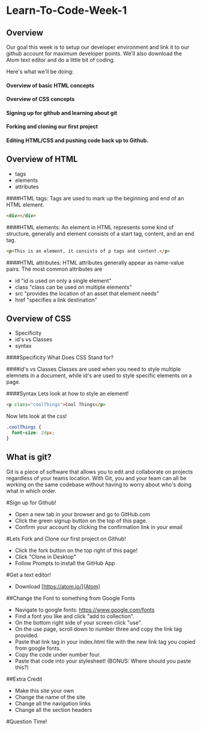 # Learn-To-Code-Week-1

## Overview
Our goal this week is to setup our developer environment and link it to our github account for
maximum developer points. We'll also download the Atom text editor and do a little
bit of coding.


Here's what we'll be doing:

#### Overview of basic HTML concepts
#### Overview of CSS concepts
#### Signing up for github and learning about git
#### Forking and cloning our first project
#### Editing HTML/CSS and pushing code back up to Github.


## Overview of HTML
- tags
- elements
- attributes

####HTML tags:
Tags are used to mark up the beginning and end of an HTML element.

```html
<div></div>
```

####HTML elements:
An element in HTML represents some kind of structure, generally and element
consists of a start tag, content, and an end tag.

  ```html
  <p>This is an element, it consists of p tags and content.</p>
  ```

####HTML attributes:
HTML attributes generally appear as name-value pairs. The most common attributes
are
- id "id is used on only a single element"
- class  "class can be used on multiple elements"
- src "provides the location of an asset that element needs"
- href "specifies a link destination"



## Overview of CSS
- Specificity
- id's vs Classes
- syntax

####Specificity
What Does CSS Stand for?


####id's vs Classes
Classes are used when you need to style multiple elemnets in a document, while
id's are used to style specific elements on a page.

####Syntax
Lets look at how to style an element!

```html
<p class="coolThings">Cool Things</p>
```
Now lets look at the css!
```css
.coolThings {
  font-size: 24px;
}
```


## What is git?
Git is a piece of software that allows you to edit and collaborate on projects
regardless of your teams location. With Git, you and your team can all be working
on the same codebase without having to worry about who's doing what in which order.


#Sign up for Github!
- Open a new tab in your browser and go to GitHub.com
- Click the green signup button on the top of this page.
- Confirm your account by clicking the confirmation link in your email


#Lets Fork and Clone our first project on Github!
- Click the fork button on the top right of this page!
- Click "Clone in Desktop"
- Follow Prompts to install the GitHub App

#Get a text editor!
- Download [https://atom.io/](Atom)


##Change the Font to something from Google Fonts
- Navigate to google fonts: https://www.google.com/fonts
- Find a font you like and click "add to collection".
- On the bottom right side of your screen click "use".
- On the use page, scroll down to number three and copy the link tag provided.
- Paste that link tag in your index.html file with the new link tag you copied from google fonts.
- Copy the code under number four.
- Paste that code into your stylesheet! (BONUS: Where should you paste this?)

##Extra Credit
- Make this site your own
- Change the name of the site
- Change all the navigation links
- Change all the section headers


#Question Time!
